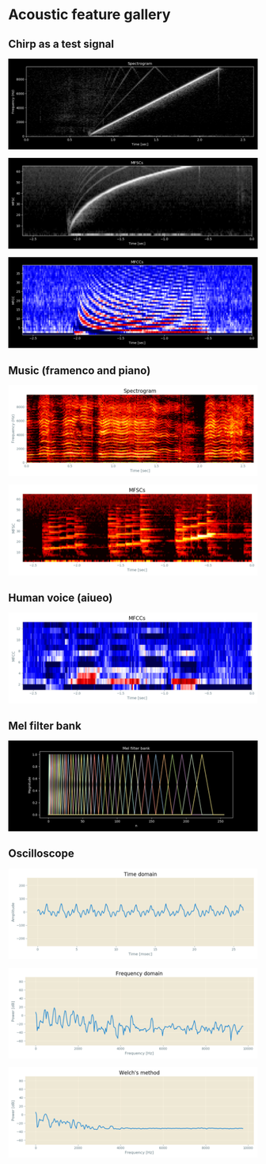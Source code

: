 # Acoustic feature gallery

## Chirp as a test signal

![](./oscilloscope/screenshots/spectrogram_chirp.png)

![](./oscilloscope/screenshots/mfsc_chirp.png)

![](./oscilloscope/screenshots/mfcc_chirp.png)

## Music (framenco and piano)

![](./oscilloscope/screenshots/spectrogram_framenco.png)

![](./oscilloscope/screenshots/mfsc_piano.png)

## Human voice (aiueo)

![](./oscilloscope/screenshots/mfcc.png)

## Mel filter bank

![](./oscilloscope/screenshots/filterbank.jpg)

## Oscilloscope

![](./oscilloscope/screenshots/raw_wave.png)

![](./oscilloscope/screenshots/fft.png)

![](./oscilloscope/screenshots/welch.png)
